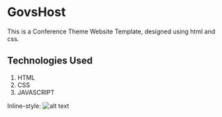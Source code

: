 # GovsHost
This is a Conference Theme Website Template, designed using html and css. 

## Technologies Used
1. HTML
2. CSS
3. JAVASCRIPT

Inline-style: 
![alt text](https://github.com/AlekhyaChitimireddy/GovsHost/raw/master/src/common/images/logo.png)

